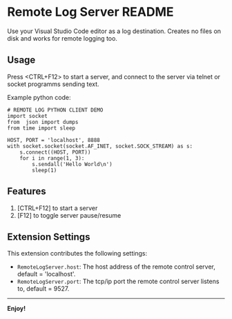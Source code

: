# Remote Log Server README

Use your Visual Studio Code editor as a log destination. Creates no files on disk and works for remote logging too.

## Usage

Press <CTRL+F12> to start a server, and connect to the server via telnet or socket programms sending text.

Example python code:

```
# REMOTE LOG PYTHON CLIENT DEMO
import socket
from  json import dumps
from time import sleep

HOST, PORT = 'localhost', 8888
with socket.socket(socket.AF_INET, socket.SOCK_STREAM) as s:
    s.connect((HOST, PORT))
    for i in range(1, 3):
        s.sendall('Hello World\n')
        sleep(1)
```

## Features

1. [CTRL+F12] to start a server
3. [F12] to toggle server pause/resume

<!-- ## Requirements

... -->

## Extension Settings

This extension contributes the following settings:

* `RemoteLogServer.host`: The host address of the remote control server, default = 'localhost'.
* `RemoteLogServer.port`: The tcp/ip port the remote control server listens to, default = 9527.

<!-- ## Known Issues

... -->

<!-- ## Release Notes


### 1.0.0

Basically done. -->

<!-- Fixed issue #. -->

<!-- ### 1.1.0

Added features X, Y, and Z. -->

-----------------------------------------------------------------------------------------------------------

<!-- ### CONTRIBUTORS

... -->

**Enjoy!**
